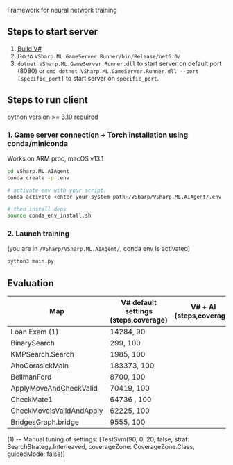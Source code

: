 Framework for neural network training

## Steps to start server
 1. [Build V#](https://github.com/gsvgit/VSharp/tree/mlSearcher#how-to-build)
 2. Go to `VSharp.ML.GameServer.Runner/bin/Release/net6.0/`
 3. ```dotnet VSharp.ML.GameServer.Runner.dll``` to start server on default port (8080) or ```cmd dotnet VSharp.ML.GameServer.Runner.dll --port [specific_port]``` to start server on `specific_port`.

## Steps to run client

python version >= 3.10 required

### 1. Game server connection + Torch installation using conda/miniconda

Works on ARM proc, macOS v13.1

```sh
cd VSharp.ML.AIAgent
conda create -p .env

# activate env with your script:
conda activate <enter your system path>/VSharp/VSharp.ML.AIAgent/.env

# then install deps
source conda_env_install.sh
```

### 2. Launch training

(you are in ```/VSharp/VSharp.ML.AIAgent/```, conda env is activated)
```sh
python3 main.py
```
## Evaluation

| Map                      | V# default settings (steps,coverage) | V# + AI (steps,coverage)|
|--------------------------|--------------------------------------|-------------------------|
| Loan Exam (1)            | 14284, 90                            |                         |
| BinarySearch             | 299, 100                             |                         |
| KMPSearch.Search         | 1985, 100                            |                         |
| AhoCorasickMain          | 183373, 100                          |                         | 
| BellmanFord              | 8700, 100                            |                         |
| ApplyMoveAndCheckValid   | 70419, 100                           |                         |
| CheckMate1               | 64736 , 100                          |                         |
| CheckMoveIsValidAndApply | 62225, 100                           |                         | 
| BridgesGraph.bridge      | 9555, 100                            |                         |

(1) -- Manual tuning of settings: [TestSvm(90, 0, 20, false, strat: SearchStrategy.Interleaved, coverageZone: CoverageZone.Class, guidedMode: false)]
